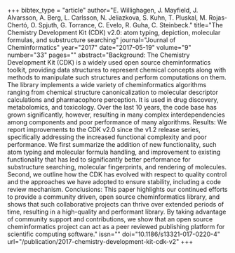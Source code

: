+++
bibtex_type = "article"
author="E. Willighagen, J. Mayfield, J. Alvarsson, A. Berg, L. Carlsson, N. Jeliazkova, S. Kuhn, T. Pluskal, M. Rojas-Chertó, O. Spjuth, G. Torrance, C. Evelo, R. Guha, C. Steinbeck."
title="The Chemistry Development Kit (CDK) v2.0: atom typing, depiction, molecular formulas, and substructure searching"
journal="Journal of Cheminformatics"
year="2017"
date="2017-05-19"
volume="9"
number="33"
pages=""
abstract="Background: The Chemistry Development Kit (CDK) is a widely used open source cheminformatics toolkit, providing data structures to represent chemical concepts along with methods to manipulate such structures and perform computations on them. The library implements a wide variety of cheminformatics algorithms ranging from chemical structure canonicalization to molecular descriptor calculations and pharmacophore perception. It is used in drug discovery, metabolomics, and toxicology. Over the last 10 years, the code base has grown significantly, however, resulting in many complex interdependencies among components and poor performance of many algorithms.   Results: We report improvements to the CDK v2.0 since the v1.2 release series, specifically addressing the increased functional complexity and poor performance. We first summarize the addition of new functionality, such atom typing and molecular formula handling, and improvement to existing functionality that has led to significantly better performance for substructure searching, molecular fingerprints, and rendering of molecules. Second, we outline how the CDK has evolved with respect to quality control and the approaches we have adopted to ensure stability, including a code review mechanism.   Conclusions: This paper highlights our continued efforts to provide a community driven, open source cheminformatics library, and shows that such collaborative projects can thrive over extended periods of time, resulting in a high-quality and performant library. By taking advantage of community support and contributions, we show that an open source cheminformatics project can act as a peer reviewed publishing platform for scientific computing software."
issn=""
doi="10.1186/s13321-017-0220-4"
url="/publication/2017-chemistry-development-kit-cdk-v2"
+++
